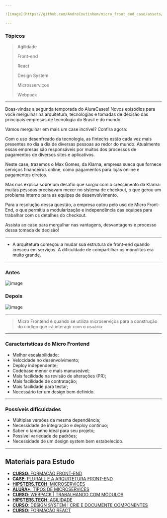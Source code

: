 ```yaml
---

![image](https://github.com/AndreCoutinhom/micro_front_end_case/assets/91290799/100860b0-3a2c-4619-82d6-d56c36b02465)

---
```


### Tópicos

> Agilidade
>
> Front-end
>
> React
>
> Design System
>
> Microsserviços
>
> Webpack

---

Boas-vindas a segunda temporada do AluraCases! Novos episódios para você mergulhar na arquitetura, tecnologias e tomadas de decisão das principais empresas de tecnologia do Brasil e do mundo.

Vamos mergulhar em mais um case incrível? Confira agora:

Com o uso desenfreado da tecnologia, as fintechs estão cada vez mais presentes no dia a dia de diversas pessoas ao redor do mundo. Atualmente essas empresas são responsáveis por muitos dos processos de pagamentos de diversos sites e aplicativos.

Neste case, trazemos o Max Gomes, da Klarna, empresa sueca que fornece serviços financeiros online, como pagamentos para lojas online e pagamentos diretos.

Max nos explica sobre um desafio que surgiu com o crescimento da Klarna: muitas pessoas precisavam mexer no sistema de checkout, o que gerou um problema interno para as equipes de desenvolvimento.

Para a resolução dessa questão, a empresa optou pelo uso de Micro Front-End, o que permitiu a modularização e independência das equipes para trabalhar com os detalhes do checkout.

Assista ao case para mergulhar nas vantagens, desvantagens e processo dessa tomada de decisão!

---

* A arquitetura começou a mudar sua estrutura de front-end quando cresceu em serviços. A dificuldade de compartilhar os monolitos era muito grande.
---

### Antes

![image](https://github.com/AndreCoutinhom/micro_front_end_case/assets/91290799/568ec12e-d934-42fe-962e-34b73a986fec)


### Depois

![image](https://github.com/AndreCoutinhom/micro_front_end_case/assets/91290799/b73fad7c-8156-4743-bdf3-2bb99c010593)

---

> Micro Frontend é quando se utiliza microserviços para a construção do código que irá interagir com o usuário

---

### Características do Micro Frontend

* Melhor escalabilidade;
* Velocidade no desenvolvimento;
* Deploy independente;
* Codebase menor e mais manuseável;
* Mais facilidade na revisão de alterações (PR);
* Mais facilidade de contratação;
* Mais facilidade para testar;
* Necessário ter um design bem definido.

---

### Possíveis dificuldades

* Múltiplas versões da mesma dependência;
* Necessidade de integração e deploy contínuo;
* Saber o tamanho ideal para seu projeto;
* Possível variedade de padrões;
* Necessidade de um design system bem estabelecido.

---



## Materiais para Estudo

* [**CURSO**: FORMAÇÃO FRONT-END](https://www.alura.com.br/formacao-front-end?_gl=1*kymvbe*_ga*ODM1Nzk2OTUyLjE2OTgzNDc1Mjk.*_ga_1EPWSW3PCS*MTcwMTU3MDk3Ni40NS4xLjE3MDE1NzY2MjguMC4wLjA.*_fplc*YWFVZHhVMDdrSmglMkJLelZNU2xyUGlqWHVoNUt4RmtDbXZrcGxlYnVURjBacDIyZzVEd3pKNkF6Wm5YRkxGJTJCJTJGSXRpSTloUzhNd2x3ZEE2TFYzVHlJNTQ1N051aVc0U29HbmdpdUU2Rkw4c0JBWk4lMkJVRzZHdnNaJTJCRlhrJTJCSVRRJTNEJTNE)
* [**CASE**: PLURALL E A ARQUITETURA FRONT-END](https://www.alura.com.br/cases/plurall-e-a-evolucao-da-arquitetura-front-end-z1064?_gl=1*8tysqb*_ga*ODM1Nzk2OTUyLjE2OTgzNDc1Mjk.*_ga_1EPWSW3PCS*MTcwMTU3MDk3Ni40NS4xLjE3MDE1NzY2MjguMC4wLjA.*_fplc*YWFVZHhVMDdrSmglMkJLelZNU2xyUGlqWHVoNUt4RmtDbXZrcGxlYnVURjBacDIyZzVEd3pKNkF6Wm5YRkxGJTJCJTJGSXRpSTloUzhNd2x3ZEE2TFYzVHlJNTQ1N051aVc0U29HbmdpdUU2Rkw4c0JBWk4lMkJVRzZHdnNaJTJCRlhrJTJCSVRRJTNEJTNE)
* [**HIPSTERS.TECH**: MICROSERVICES](https://www.alura.com.br/podcast/hipsterstech-microservicos-hipsters-17-a569?_gl=1*c8o5no*_ga*ODM1Nzk2OTUyLjE2OTgzNDc1Mjk.*_ga_1EPWSW3PCS*MTcwMTU3MDk3Ni40NS4xLjE3MDE1NzY2MjguMC4wLjA.*_fplc*YWFVZHhVMDdrSmglMkJLelZNU2xyUGlqWHVoNUt4RmtDbXZrcGxlYnVURjBacDIyZzVEd3pKNkF6Wm5YRkxGJTJCJTJGSXRpSTloUzhNd2x3ZEE2TFYzVHlJNTQ1N051aVc0U29HbmdpdUU2Rkw4c0JBWk4lMkJVRzZHdnNaJTJCRlhrJTJCSVRRJTNEJTNE)
* [**ALURA+**: TIPOS DE MICROSERVICES](https://cursos.alura.com.br/tipos-de-microservices-c698)
* [**CURSO**: WEBPACK | TRABALHANDO COM MÓDULOS](https://www.alura.com.br/curso-online-webpack-modulos-webapp?_gl=1*x3ul0b*_ga*ODM1Nzk2OTUyLjE2OTgzNDc1Mjk.*_ga_1EPWSW3PCS*MTcwMTU3MDk3Ni40NS4xLjE3MDE1NzcxMDguMC4wLjA.*_fplc*YWFVZHhVMDdrSmglMkJLelZNU2xyUGlqWHVoNUt4RmtDbXZrcGxlYnVURjBacDIyZzVEd3pKNkF6Wm5YRkxGJTJCJTJGSXRpSTloUzhNd2x3ZEE2TFYzVHlJNTQ1N051aVc0U29HbmdpdUU2Rkw4c0JBWk4lMkJVRzZHdnNaJTJCRlhrJTJCSVRRJTNEJTNE)
* [**HIPSTERS.TECH**: AGILIDADE](https://www.alura.com.br/podcast/hipsterstech-agilidade-hipsters-05-a581?_gl=1*1itu6xh*_ga*ODM1Nzk2OTUyLjE2OTgzNDc1Mjk.*_ga_1EPWSW3PCS*MTcwMTU3MDk3Ni40NS4xLjE3MDE1NzcxMDguMC4wLjA.*_fplc*YWFVZHhVMDdrSmglMkJLelZNU2xyUGlqWHVoNUt4RmtDbXZrcGxlYnVURjBacDIyZzVEd3pKNkF6Wm5YRkxGJTJCJTJGSXRpSTloUzhNd2x3ZEE2TFYzVHlJNTQ1N051aVc0U29HbmdpdUU2Rkw4c0JBWk4lMkJVRzZHdnNaJTJCRlhrJTJCSVRRJTNEJTNE)
* [**CURSO**: DESIGN SYSTEM | CRIE E DOCUMENTE COMPONENTES](https://www.alura.com.br/curso-online-design-system-componentes-documentando?_gl=1*1itu6xh*_ga*ODM1Nzk2OTUyLjE2OTgzNDc1Mjk.*_ga_1EPWSW3PCS*MTcwMTU3MDk3Ni40NS4xLjE3MDE1NzcxMDguMC4wLjA.*_fplc*YWFVZHhVMDdrSmglMkJLelZNU2xyUGlqWHVoNUt4RmtDbXZrcGxlYnVURjBacDIyZzVEd3pKNkF6Wm5YRkxGJTJCJTJGSXRpSTloUzhNd2x3ZEE2TFYzVHlJNTQ1N051aVc0U29HbmdpdUU2Rkw4c0JBWk4lMkJVRzZHdnNaJTJCRlhrJTJCSVRRJTNEJTNE)
* [**CURSO**: FORMAÇÃO REACT](https://www.alura.com.br/formacao-react-js?_gl=1*1wchk1u*_ga*ODM1Nzk2OTUyLjE2OTgzNDc1Mjk.*_ga_1EPWSW3PCS*MTcwMTU3MDk3Ni40NS4xLjE3MDE1NzcxMDguMC4wLjA.*_fplc*YWFVZHhVMDdrSmglMkJLelZNU2xyUGlqWHVoNUt4RmtDbXZrcGxlYnVURjBacDIyZzVEd3pKNkF6Wm5YRkxGJTJCJTJGSXRpSTloUzhNd2x3ZEE2TFYzVHlJNTQ1N051aVc0U29HbmdpdUU2Rkw4c0JBWk4lMkJVRzZHdnNaJTJCRlhrJTJCSVRRJTNEJTNE)
